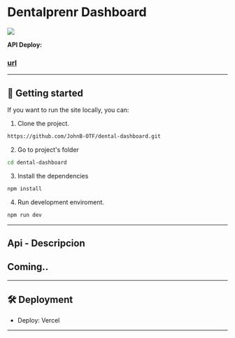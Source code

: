 # Dentalprenr Dashboard

![](https://firebasestorage.googleapis.com/v0/b/highlevel-backend.appspot.com/o/companyPhotos%2FA8y8JfshSL2k8ovUFqfe.png?alt=media&token=689803a3-1ebc-428a-8710-7928be8d54c2)

**API Deploy:**

### [url](url)

---

## 🚀 Getting started

If you want to run the site locally, you can:

1. Clone the project.

```bash
https://github.com/JohnB-OTF/dental-dashboard.git
```

2. Go to project's folder

```bash
cd dental-dashboard
```

3. Install the dependencies

```bash
npm install
```

4. Run development enviroment.

```bash
npm run dev
```

---

## Api - Descripcion

## Coming..

---

## 🛠 Deployment

- Deploy: Vercel

---
